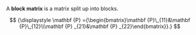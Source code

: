 A **block matrix** is a matrix split up into blocks.

$$
{\displaystyle \mathbf {P} ={\begin{bmatrix}\mathbf {P}\_{11}&\mathbf {P}\_{12}\\\mathbf {P} _{21}&\mathbf {P} _{22}\end{bmatrix}}.}
$$